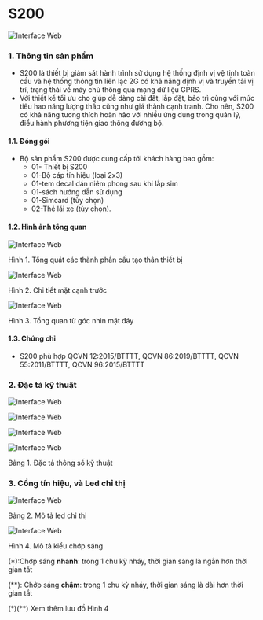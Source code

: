 # S200

<span class="icon-left6">![Interface Web](/docs/assets/images/integrated-devices/gotrack/s200/s200-1.png)

### 1. Thông tin sản phẩm

* S200 là thiết bị giám sát hành trình sử dụng hệ thống định vị vệ tinh toàn cầu và hệ thống thông tin liên lạc 2G có khả năng định vị và truyền tải vị trí, trạng thái về máy chủ thông qua mạng dữ liệu GPRS. 
* Với thiết kế tối ưu cho giúp dễ dàng cài đăt, lắp đặt, bảo trì cùng với mức tiêu hao năng lượng thấp cũng như giá thành cạnh tranh. Cho nên, S200 có khả năng tương thích hoàn hảo với nhiều ứng dụng trong quản lý, điều hành phương tiện giao thông đường bộ.

#### 1.1. Đóng gói
* Bộ sản phẩm S200 được cung cấp tới khách hàng bao gồm:
    * 01- Thiết bị S200
    * 01-Bộ cáp tín hiệu (loại 2x3)
    * 01-tem decal dán niêm phong sau khi lắp sim
    * 01-sách hướng dẫn sử dụng
    * 01-Simcard (tùy chọn)
    * 02-Thẻ lái xe (tùy chọn).

#### 1.2. Hình ảnh tổng quan


<span class="icon-left6">![Interface Web](/docs/assets/images/integrated-devices/gotrack/s200/Drawing3-nao-hop.png)

Hình 1. Tổng quát các thành phần cấu tạo thân thiết bị

<span class="icon-left6">![Interface Web](/docs/assets/images/integrated-devices/gotrack/s200/Drawing3-led.png)

Hình 2. Chi tiết mặt cạnh trước

<span class="icon-left6">![Interface Web](/docs/assets/images/integrated-devices/gotrack/s200/Drawing3-duoi.png)

Hình 3. Tổng quan từ góc nhìn mặt đáy

#### 1.3. Chứng chỉ

* S200 phù hợp QCVN 12:2015/BTTTT, QCVN 86:2019/BTTTT, QCVN 55:2011/BTTTT, QCVN 96:2015/BTTTT

### 2. Đặc tả kỹ thuật

<span style="display:block">![Interface Web](/docs/assets/images/integrated-devices/gotrack/s200/dac-ta-kt-1.png)


<span style="display:block">![Interface Web](/docs/assets/images/integrated-devices/gotrack/s200/dac-ta-kt-2.png)

<span style="display:block">![Interface Web](/docs/assets/images/integrated-devices/gotrack/s200/dac-ta-kt-3.png)

<span style="display:block">![Interface Web](/docs/assets/images/integrated-devices/gotrack/s200/dac-ta-kt-4.png)

Bảng 1. Đặc tả thông số kỹ thuật 

### 3. Cổng tín hiệu, và Led chỉ thị

<span style="display:block">![Interface Web](/docs/assets/images/integrated-devices/gotrack/s200/mo-ta-led-chi-thi.png)

Bảng 2. Mô tả led chỉ thị


<span style="display:block">![Interface Web](/docs/assets/images/integrated-devices/gotrack/s200/Drawing3-chop.png)

Hình 4. Mô tả kiểu chớp sáng

(*):Chớp sáng **nhanh**: trong 1 chu kỳ nháy, thời gian sáng là ngắn hơn thời gian tắt

(**): Chớp sáng **chậm**: trong 1 chu kỳ nháy, thời gian sáng là dài hơn thời gian tắt

(*)(**) Xem thêm lưu đồ Hình 4


